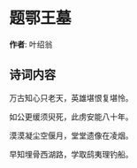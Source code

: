 # 题鄂王墓

**作者**: 叶绍翁

## 诗词内容

万古知心只老天，英雄堪恨复堪怜。

如公更缓须臾死，此虏安能八十年。

漠漠凝尘空偃月，堂堂遗像在凌烟。

早知埋骨西湖路，学取鸱夷理钓船。

